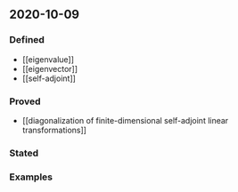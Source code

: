 ## 2020-10-09
### Defined
- [[eigenvalue]]
- [[eigenvector]]
- [[self-adjoint]]
### Proved
- [[diagonalization of finite-dimensional self-adjoint linear transformations]]
### Stated
### Examples